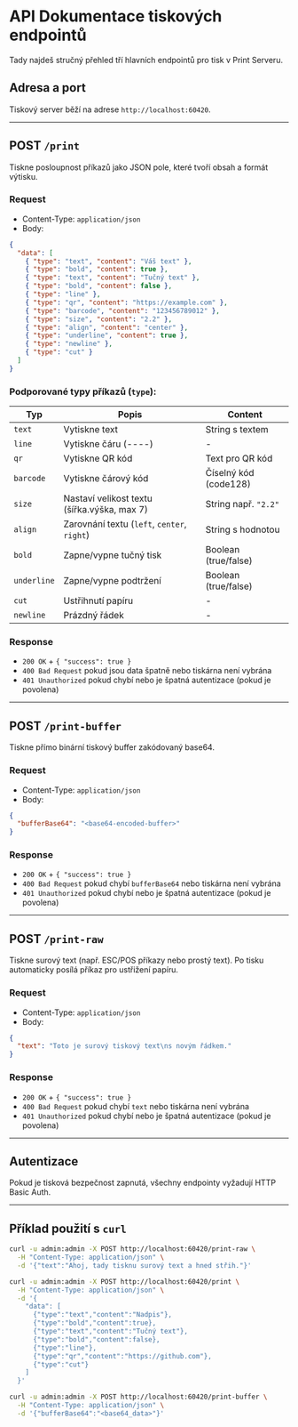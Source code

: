 
# API Dokumentace tiskových endpointů

Tady najdeš stručný přehled tří hlavních endpointů pro tisk v Print Serveru.

## Adresa a port
Tiskový server běží na adrese `http://localhost:60420`.

---

## POST `/print`

Tiskne posloupnost příkazů jako JSON pole, které tvoří obsah a formát výtisku.

### Request

- Content-Type: `application/json`
- Body:

```json
{
  "data": [
    { "type": "text", "content": "Váš text" },
    { "type": "bold", "content": true },
    { "type": "text", "content": "Tučný text" },
    { "type": "bold", "content": false },
    { "type": "line" },
    { "type": "qr", "content": "https://example.com" },
    { "type": "barcode", "content": "123456789012" },
    { "type": "size", "content": "2.2" },
    { "type": "align", "content": "center" },
    { "type": "underline", "content": true },
    { "type": "newline" },
    { "type": "cut" }
  ]
}
```

### Podporované typy příkazů (`type`):

| Typ        | Popis                                          | Content                          |
|------------|------------------------------------------------|--------------------------------|
| `text`     | Vytiskne text                                  | String s textem                |
| `line`     | Vytiskne čáru (----)                           | -                              |
| `qr`       | Vytiskne QR kód                                | Text pro QR kód                |
| `barcode`  | Vytiskne čárový kód                            | Číselný kód (code128)          |
| `size`     | Nastaví velikost textu (šířka.výška, max 7)   | String např. `"2.2"`           |
| `align`    | Zarovnání textu (`left`, `center`, `right`)   | String s hodnotou              |
| `bold`     | Zapne/vypne tučný tisk                         | Boolean (true/false)           |
| `underline`| Zapne/vypne podtržení                          | Boolean (true/false)           |
| `cut`      | Ustřihnutí papíru                              | -                             |
| `newline`  | Prázdný řádek                                   | -                             |

### Response

- `200 OK` + `{ "success": true }`
- `400 Bad Request` pokud jsou data špatně nebo tiskárna není vybrána
- `401 Unauthorized` pokud chybí nebo je špatná autentizace (pokud je povolena)

---

## POST `/print-buffer`

Tiskne přímo binární tiskový buffer zakódovaný base64.

### Request

- Content-Type: `application/json`
- Body:

```json
{
  "bufferBase64": "<base64-encoded-buffer>"
}
```

### Response

- `200 OK` + `{ "success": true }`
- `400 Bad Request` pokud chybí `bufferBase64` nebo tiskárna není vybrána
- `401 Unauthorized` pokud chybí nebo je špatná autentizace (pokud je povolena)

---

## POST `/print-raw`

Tiskne surový text (např. ESC/POS příkazy nebo prostý text). Po tisku automaticky posílá příkaz pro ustřižení papíru.

### Request

- Content-Type: `application/json`
- Body:

```json
{
  "text": "Toto je surový tiskový text\ns novým řádkem."
}
```

### Response

- `200 OK` + `{ "success": true }`
- `400 Bad Request` pokud chybí `text` nebo tiskárna není vybrána
- `401 Unauthorized` pokud chybí nebo je špatná autentizace (pokud je povolena)

---

## Autentizace

Pokud je tisková bezpečnost zapnutá, všechny endpointy vyžadují HTTP Basic Auth.

---

## Příklad použití s `curl`

```bash
curl -u admin:admin -X POST http://localhost:60420/print-raw \
  -H "Content-Type: application/json" \
  -d '{"text":"Ahoj, tady tisknu surový text a hned střih."}'
```

```bash
curl -u admin:admin -X POST http://localhost:60420/print \
  -H "Content-Type: application/json" \
  -d '{
    "data": [
      {"type":"text","content":"Nadpis"},
      {"type":"bold","content":true},
      {"type":"text","content":"Tučný text"},
      {"type":"bold","content":false},
      {"type":"line"},
      {"type":"qr","content":"https://github.com"},
      {"type":"cut"}
    ]
  }'
```

```bash
curl -u admin:admin -X POST http://localhost:60420/print-buffer \
  -H "Content-Type: application/json" \
  -d '{"bufferBase64":"<base64_data>"}'
```
